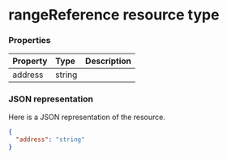 # rangeReference resource type




### Properties
| Property	   | Type	|Description|
|:---------------|:--------|:----------|
|address|string||

### JSON representation

Here is a JSON representation of the resource.

<!-- {
  "blockType": "resource",
  "optionalProperties": [

  ],
  "@odata.type": "microsoft.graph.rangeReference"
}-->

```json
{
  "address": "string"
}

```

<!-- uuid: 8fcb5dbc-d5aa-4681-8e31-b001d5168d79
2015-10-25 14:57:30 UTC -->
<!-- {
  "type": "#page.annotation",
  "description": "rangeReference resource",
  "keywords": "",
  "section": "documentation",
  "tocPath": ""
}-->